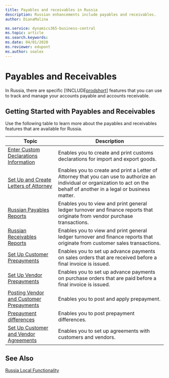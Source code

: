 ```yaml
---
title: Payables and receivables in Russia
description: Russian enhancements include payables and receivables.
author: DianaMalina

ms.service: dynamics365-business-central
ms.topic: article
ms.search.keywords:
ms.date: 04/01/2020
ms.reviewer: edupont
ms.author: soalex
---
```


# Payables and Receivables

In Russia, there are specific [!INCLUDE[prodshort](../../includes/prodshort.md)] features that you can use to track and manage your accounts payable and accounts receivable.

## Getting Started with Payables and Receivables

Use the following table to learn more about the payables and receivables features that are available for Russia.

| Topic                                            | Description            |
| ------------------------------------------------ | ---------------------- |
| [Enter Custom Declarations Information](How-to-Enter-Custom-Declarations-Information.md) | Enables you to create and print customs declarations for import and export goods. |
| [Set Up and Create Letters of Attorney](How-to-Set-Up-and-Create-Letters-of-Attorney.md) | Enables you to create and print a Letter of Attorney that you can use to authorize an individual or organization to act on the behalf of another in a legal or business matter. |
| [Russian Payables Reports](Russian-Payables-Reports.md) | Enables you to view and print general ledger turnover and finance reports that originate from vendor purchase transactions. |
| [Russian Receivables Reports](Russian-Receivables-Reports.md)  | Enables you to view and print general ledger turnover and finance reports that originate from customer sales transactions. |
| [Set Up Customer Prepayments](How-to-Set-Up-Customer-Prepayments.md)    | Enables you to set up advance payments on sales orders that are received before a final invoice is issued. |
| [Set Up Vendor Prepayments](How-to-Set-Up-Vendor-Prepayments.md)  | Enables you to set up advance payments on purchase orders that are paid before a final invoice is issued. |
|[Posting Vendor and Customer Prepayments](Prepayments-Vendor-and-Customers.md)|Enables you to post and apply prepayment.|
|[Prepayment differences](prepayment-differences-invoices-prepayment-differences.md)|Enables you to post prepayment differences.|
| [Set Up Customer and Vendor Agreements](How-to-Set-Up-Customer-and-Vendor-Agreements.md) | Enables you to set up agreements with customers and vendors. |

## See Also

[Russia Local Functionality](russia-local-functionality.md)  
